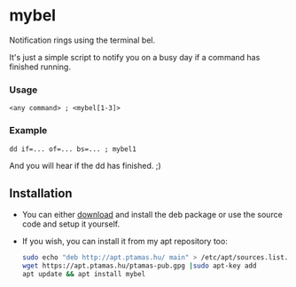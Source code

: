 # mybel
Notification rings using the terminal bel.

It's just a simple script to notify you on a busy day if a command has finished running.

### Usage
`<any command> ; <mybel[1-3]>`

### Example
`dd if=... of=... bs=... ; mybel1`

And you will hear if the dd has finished. ;)

## Installation
- You can either [download](mybel_1.0.0_all.deb) and install the deb package or use the source code and setup it yourself.

- If you wish, you can install it from my apt repository too:

  ```sh
  sudo echo "deb http://apt.ptamas.hu/ main" > /etc/apt/sources.list.d/apt.ptamas.list
  wget https://apt.ptamas.hu/ptamas-pub.gpg |sudo apt-key add
  apt update && apt install mybel
  ```
